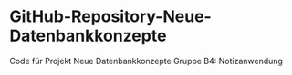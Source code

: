 # GitHub-Repository-Neue-Datenbankkonzepte
Code für Projekt Neue Datenbankkonzepte Gruppe B4: Notizanwendung
